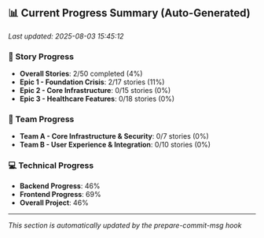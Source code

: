 ## 📊 Current Progress Summary (Auto-Generated)
*Last updated: 2025-08-03 15:45:12*

### 🎯 Story Progress
- **Overall Stories**: 2/50 completed (4%)
- **Epic 1 - Foundation Crisis**: 2/17 stories (11%)
- **Epic 2 - Core Infrastructure**: 0/15 stories (0%)
- **Epic 3 - Healthcare Features**: 0/18 stories (0%)

### 🔄 Team Progress
- **Team A - Core Infrastructure & Security**: 0/7 stories (0%)
- **Team B - User Experience & Integration**: 0/10 stories (0%)

### 💻 Technical Progress
- **Backend Progress**: 46%
- **Frontend Progress**: 69%
- **Overall Project**: 46%

---
*This section is automatically updated by the prepare-commit-msg hook*
